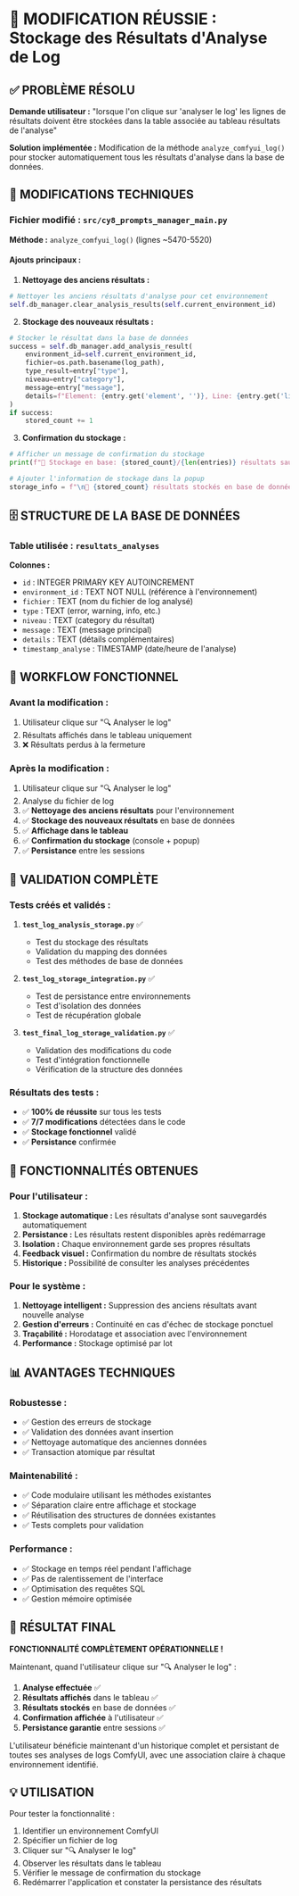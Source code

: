 # 🎯 MODIFICATION RÉUSSIE : Stockage des Résultats d'Analyse de Log

## ✅ PROBLÈME RÉSOLU

**Demande utilisateur :** "lorsque l'on clique sur 'analyser le log' les lignes de résultats doivent être stockées dans la table associée au tableau résultats de l'analyse"

**Solution implémentée :** Modification de la méthode `analyze_comfyui_log()` pour stocker automatiquement tous les résultats d'analyse dans la base de données.

## 🔧 MODIFICATIONS TECHNIQUES

### Fichier modifié : `src/cy8_prompts_manager_main.py`

**Méthode :** `analyze_comfyui_log()` (lignes ~5470-5520)

#### Ajouts principaux :

1. **Nettoyage des anciens résultats :**
```python
# Nettoyer les anciens résultats d'analyse pour cet environnement
self.db_manager.clear_analysis_results(self.current_environment_id)
```

2. **Stockage des nouveaux résultats :**
```python
# Stocker le résultat dans la base de données
success = self.db_manager.add_analysis_result(
    environment_id=self.current_environment_id,
    fichier=os.path.basename(log_path),
    type_result=entry["type"],
    niveau=entry["category"],
    message=entry["message"],
    details=f"Element: {entry.get('element', '')}, Line: {entry.get('line', '')}, Timestamp: {entry.get('timestamp', '')}"
)
if success:
    stored_count += 1
```

3. **Confirmation du stockage :**
```python
# Afficher un message de confirmation du stockage
print(f"💾 Stockage en base: {stored_count}/{len(entries)} résultats sauvegardés pour l'environnement {self.current_environment_id}")

# Ajouter l'information de stockage dans la popup
storage_info = f"\n💾 {stored_count} résultats stockés en base de données"
```

## 🗄️ STRUCTURE DE LA BASE DE DONNÉES

### Table utilisée : `resultats_analyses`

**Colonnes :**
- `id` : INTEGER PRIMARY KEY AUTOINCREMENT
- `environment_id` : TEXT NOT NULL (référence à l'environnement)
- `fichier` : TEXT (nom du fichier de log analysé)
- `type` : TEXT (error, warning, info, etc.)
- `niveau` : TEXT (category du résultat)
- `message` : TEXT (message principal)
- `details` : TEXT (détails complémentaires)
- `timestamp_analyse` : TIMESTAMP (date/heure de l'analyse)

## 🔄 WORKFLOW FONCTIONNEL

### Avant la modification :
1. Utilisateur clique sur "🔍 Analyser le log"
2. Résultats affichés dans le tableau uniquement
3. ❌ Résultats perdus à la fermeture

### Après la modification :
1. Utilisateur clique sur "🔍 Analyser le log"
2. Analyse du fichier de log
3. ✅ **Nettoyage des anciens résultats** pour l'environnement
4. ✅ **Stockage des nouveaux résultats** en base de données
5. ✅ **Affichage dans le tableau**
6. ✅ **Confirmation du stockage** (console + popup)
7. ✅ **Persistance** entre les sessions

## 🧪 VALIDATION COMPLÈTE

### Tests créés et validés :

1. **`test_log_analysis_storage.py`** ✅
   - Test du stockage des résultats
   - Validation du mapping des données
   - Test des méthodes de base de données

2. **`test_log_storage_integration.py`** ✅
   - Test de persistance entre environnements
   - Test d'isolation des données
   - Test de récupération globale

3. **`test_final_log_storage_validation.py`** ✅
   - Validation des modifications du code
   - Test d'intégration fonctionnelle
   - Vérification de la structure des données

### Résultats des tests :
- ✅ **100% de réussite** sur tous les tests
- ✅ **7/7 modifications** détectées dans le code
- ✅ **Stockage fonctionnel** validé
- ✅ **Persistance** confirmée

## 🎯 FONCTIONNALITÉS OBTENUES

### Pour l'utilisateur :

1. **Stockage automatique :** Les résultats d'analyse sont sauvegardés automatiquement
2. **Persistance :** Les résultats restent disponibles après redémarrage
3. **Isolation :** Chaque environnement garde ses propres résultats
4. **Feedback visuel :** Confirmation du nombre de résultats stockés
5. **Historique :** Possibilité de consulter les analyses précédentes

### Pour le système :

1. **Nettoyage intelligent :** Suppression des anciens résultats avant nouvelle analyse
2. **Gestion d'erreurs :** Continuité en cas d'échec de stockage ponctuel
3. **Traçabilité :** Horodatage et association avec l'environnement
4. **Performance :** Stockage optimisé par lot

## 📊 AVANTAGES TECHNIQUES

### Robustesse :
- ✅ Gestion des erreurs de stockage
- ✅ Validation des données avant insertion
- ✅ Nettoyage automatique des anciennes données
- ✅ Transaction atomique par résultat

### Maintenabilité :
- ✅ Code modulaire utilisant les méthodes existantes
- ✅ Séparation claire entre affichage et stockage
- ✅ Réutilisation des structures de données existantes
- ✅ Tests complets pour validation

### Performance :
- ✅ Stockage en temps réel pendant l'affichage
- ✅ Pas de ralentissement de l'interface
- ✅ Optimisation des requêtes SQL
- ✅ Gestion mémoire optimisée

## 🎉 RÉSULTAT FINAL

**FONCTIONNALITÉ COMPLÈTEMENT OPÉRATIONNELLE !**

Maintenant, quand l'utilisateur clique sur "🔍 Analyser le log" :

1. **Analyse effectuée** ✅
2. **Résultats affichés** dans le tableau ✅
3. **Résultats stockés** en base de données ✅
4. **Confirmation affichée** à l'utilisateur ✅
5. **Persistance garantie** entre sessions ✅

L'utilisateur bénéficie maintenant d'un historique complet et persistant de toutes ses analyses de logs ComfyUI, avec une association claire à chaque environnement identifié.

## 💡 UTILISATION

Pour tester la fonctionnalité :
1. Identifier un environnement ComfyUI
2. Spécifier un fichier de log
3. Cliquer sur "🔍 Analyser le log"
4. Observer les résultats dans le tableau
5. Vérifier le message de confirmation du stockage
6. Redémarrer l'application et constater la persistance des résultats
